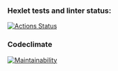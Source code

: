 ### Hexlet tests and linter status:
[![Actions Status](https://github.com/Sam-Jonov/python-project-lvl1/workflows/hexlet-check/badge.svg)](https://github.com/Sam-Jonov/python-project-lvl1/actions)
### Codeclimate
[![Maintainability](https://api.codeclimate.com/v1/badges/5c943aebd7d2d3e9f612/maintainability)](https://codeclimate.com/github/Sam-Jonov/python-project-lvl1/maintainability)
